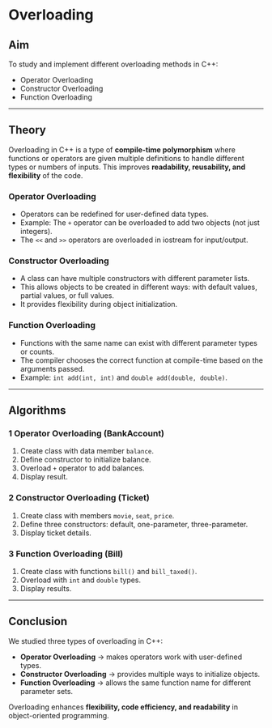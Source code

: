 # Overloading


##  Aim
To study and implement different overloading methods in C++:
- Operator Overloading  
- Constructor Overloading  
- Function Overloading  

---

##  Theory
Overloading in C++ is a type of **compile-time polymorphism** where functions or operators are given multiple definitions to handle different types or numbers of inputs. This improves **readability, reusability, and flexibility** of the code.  

###  Operator Overloading
- Operators can be redefined for user-defined data types.  
- Example: The `+` operator can be overloaded to add two objects (not just integers).  
- The `<<` and `>>` operators are overloaded in iostream for input/output.  

###  Constructor Overloading
- A class can have multiple constructors with different parameter lists.  
- This allows objects to be created in different ways: with default values, partial values, or full values.  
- It provides flexibility during object initialization.  

###  Function Overloading
- Functions with the same name can exist with different parameter types or counts.  
- The compiler chooses the correct function at compile-time based on the arguments passed.  
- Example: `int add(int, int)` and `double add(double, double)`.  

---

##  Algorithms  

### 1️ Operator Overloading (BankAccount)  
1. Create class with data member `balance`.  
2. Define constructor to initialize balance.  
3. Overload `+` operator to add balances.  
4. Display result.  

### 2️ Constructor Overloading (Ticket)  
1. Create class with members `movie`, `seat`, `price`.  
2. Define three constructors: default, one-parameter, three-parameter.  
3. Display ticket details.  

### 3 Function Overloading (Bill)  
1. Create class with functions `bill()` and `bill_taxed()`.  
2. Overload with `int` and `double` types.  
3. Display results.  

---

##  Conclusion
We studied three types of overloading in C++:  
- **Operator Overloading** → makes operators work with user-defined types.  
- **Constructor Overloading** → provides multiple ways to initialize objects.  
- **Function Overloading** → allows the same function name for different parameter sets.  

Overloading enhances **flexibility, code efficiency, and readability** in object-oriented programming.  

